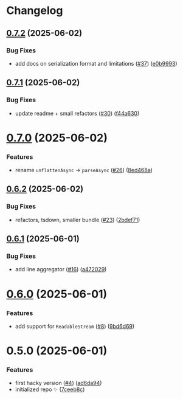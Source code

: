 # Changelog

## [0.7.2](https://github.com/KATT/danson/compare/0.7.1...0.7.2) (2025-06-02)

### Bug Fixes

- add docs on serialization format and limitations ([#37](https://github.com/KATT/danson/issues/37)) ([e0b9993](https://github.com/KATT/danson/commit/e0b999399c1e0232161a4ab30ab8f5a6077e2408))

## [0.7.1](https://github.com/KATT/danson/compare/0.7.0...0.7.1) (2025-06-02)

### Bug Fixes

- update readme + small refactors ([#30](https://github.com/KATT/danson/issues/30)) ([f44a630](https://github.com/KATT/danson/commit/f44a630cdc2f0068699d64b555aba8b541e626ad))

# [0.7.0](https://github.com/KATT/danson/compare/0.6.2...0.7.0) (2025-06-02)

### Features

- rename `unflattenAsync` -> `parseAsync` ([#26](https://github.com/KATT/danson/issues/26)) ([8ed468a](https://github.com/KATT/danson/commit/8ed468a7a6d5d928d800d36a32cef5af73594b1c))

## [0.6.2](https://github.com/KATT/danson/compare/0.6.1...0.6.2) (2025-06-02)

### Bug Fixes

- refactors, tsdown, smaller bundle ([#23](https://github.com/KATT/danson/issues/23)) ([2bdef71](https://github.com/KATT/danson/commit/2bdef71a81e6e8ecb649977239444f2cae80ed70))

## [0.6.1](https://github.com/KATT/danson/compare/0.6.0...0.6.1) (2025-06-01)

### Bug Fixes

- add line aggregator ([#16](https://github.com/KATT/danson/issues/16)) ([a472029](https://github.com/KATT/danson/commit/a472029cee2c666a8f9ba591ccd12ef12eec7dc9))

# [0.6.0](https://github.com/KATT/danson/compare/0.5.0...0.6.0) (2025-06-01)

### Features

- add support for `ReadableStream` ([#8](https://github.com/KATT/danson/issues/8)) ([9bd6d69](https://github.com/KATT/danson/commit/9bd6d696278a6d2728f34d8ff5118eb5cb704c13))

# 0.5.0 (2025-06-01)

### Features

- first hacky version ([#4](https://github.com/KATT/danson/issues/4)) ([ad6da94](https://github.com/KATT/danson/commit/ad6da94223ed3d1ef19391e2ca709672d78edd75))
- initialized repo ✨ ([7ceeb8c](https://github.com/KATT/danson/commit/7ceeb8c4658b4f0ed398a7c736e18d398c45ac23))
